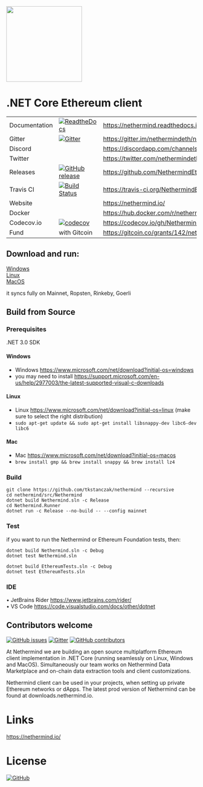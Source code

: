 <img src="Nethermind.png" width="200">

# .NET Core Ethereum client
|           |         |               |
| :-------- | :------ | :------------ |
| Documentation | [![ReadtheDocs](https://readthedocs.org/projects/nethermind/badge/?version=latest)](https://nethermind.readthedocs.io) | https://nethermind.readthedocs.io |
| Gitter | [![Gitter](https://img.shields.io/gitter/room/nethermindeth/nethermind.svg)](https://gitter.im/nethermindeth/nethermind) | https://gitter.im/nethermindeth/nethermind |
| Discord | | https://discordapp.com/channels/629004402170134531 |
| Twitter | | https://twitter.com/nethermindeth |
| Releases | [![GitHub release](https://img.shields.io/github/release/NethermindEth/nethermind.svg)](https://github.com/NethermindEth/nethermind/releases) | https://github.com/NethermindEth/nethermind/releases |
| Travis CI | [![Build Status](https://travis-ci.org/NethermindEth/nethermind.svg?branch=master)](https://travis-ci.org/NethermindEth/nethermind) | https://travis-ci.org/NethermindEth/nethermind |
| Website | | https://nethermind.io/ |
|Docker||https://hub.docker.com/r/nethermind/nethermind|
|Codecov.io| [![codecov](https://codecov.io/gh/NethermindEth/nethermind/branch/master/graph/badge.svg)](https://codecov.io/gh/NethermindEth/nethermind) | https://codecov.io/gh/NethermindEth/nethermind |
| Fund | with Gitcoin | https://gitcoin.co/grants/142/nethermind |

## Download and run:

[Windows](http://downloads.nethermind.io)<br/>
[Linux](http://downloads.nethermind.io)<br/>
[MacOS](http://downloads.nethermind.io)<br/>

it syncs fully on Mainnet, Ropsten, Rinkeby, Goerli

## Build from Source

### Prerequisites

.NET 3.0 SDK

#### Windows

*	Windows https://www.microsoft.com/net/download?initial-os=windows
* you may need to install https://support.microsoft.com/en-us/help/2977003/the-latest-supported-visual-c-downloads

#### Linux

*	Linux https://www.microsoft.com/net/download?initial-os=linux (make sure to select the right distribution)
* `sudo apt-get update && sudo apt-get install libsnappy-dev libc6-dev libc6`

#### Mac

*	Mac https://www.microsoft.com/net/download?initial-os=macos
* `brew install gmp && brew install snappy && brew install lz4`

### Build

```
git clone https://github.com/tkstanczak/nethermind --recursive
cd nethermind/src/Nethermind
dotnet build Nethermind.sln -c Release
cd Nethermind.Runner
dotnet run -c Release --no-build -- --config mainnet
```

### Test

if you want to run the Nethermind or Ethereum Foundation tests, then:
```
dotnet build Nethermind.sln -c Debug
dotnet test Nethermind.sln

dotnet build EthereumTests.sln -c Debug
dotnet test EthereumTests.sln
```

### IDE

•	JetBrains Rider https://www.jetbrains.com/rider/<br/>
•	VS Code https://code.visualstudio.com/docs/other/dotnet<br/>


## Contributors welcome
[![GitHub issues](https://img.shields.io/github/issues/nethermindeth/nethermind.svg)](https://github.com/NethermindEth/nethermind/issues)
[![Gitter](https://img.shields.io/gitter/room/nethermindeth/nethermind.svg)](https://gitter.im/nethermindeth/nethermind)
[![GitHub contributors](https://img.shields.io/github/contributors/nethermindeth/nethermind.svg)](https://github.com/NethermindEth/nethermind/graphs/contributors)

At Nethermind we are building an open source multiplatform Ethereum client implementation in .NET Core (running seamlessly on Linux, Windows and MacOS). Simultaneously our team works on Nethermind Data Marketplace and on-chain data extraction tools and client customizations.

Nethermind client can be used in your projects, when setting up private Ethereum networks or dApps. The latest prod version of Nethermind can be found at downloads.nethermind.io.
# Links
https://nethermind.io/

# License
[![GitHub](https://img.shields.io/github/license/nethermindeth/nethermind.svg)](https://github.com/NethermindEth/nethermind/blob/master/LICENSE)

